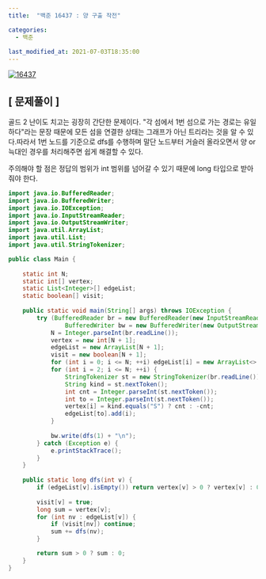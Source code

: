 ```yaml
---
title:  "백준 16437 : 양 구출 작전"

categories:
  - 백준
  
last_modified_at: 2021-07-03T18:35:00
---
```


[![16437](https://user-images.githubusercontent.com/53072057/124341378-c8aab300-dbf6-11eb-8844-cce1e826ddc4.JPG)](https://www.acmicpc.net/problem/16437)  

<h2>[ 문제풀이 ]</h2>  
골드 2 난이도 치고는 굉장히 간단한 문제이다. "각 섬에서 1번 섬으로 가는 경로는 유일하다"라는 문장 때문에 모든 섬을 연결한 상태는 그래프가 아닌 트리라는 것을 알 수 있다.따라서 1번 노드를 기준으로 dfs를 수행하며 말단 노드부터 거슬러 올라오면서 양 or 늑대인 경우를 처리해주면 쉽게 해결할 수 있다.  

주의해야 할 점은 정답의 범위가 int 범위를 넘어갈 수 있기 때문에 long 타입으로 받아줘야 한다.  

```java
import java.io.BufferedReader;
import java.io.BufferedWriter;
import java.io.IOException;
import java.io.InputStreamReader;
import java.io.OutputStreamWriter;
import java.util.ArrayList;
import java.util.List;
import java.util.StringTokenizer;

public class Main {
	
	static int N;
	static int[] vertex;
	static List<Integer>[] edgeList;
	static boolean[] visit;
	
	public static void main(String[] args) throws IOException {
		try (BufferedReader br = new BufferedReader(new InputStreamReader(System.in));
				BufferedWriter bw = new BufferedWriter(new OutputStreamWriter(System.out))){
			N = Integer.parseInt(br.readLine());
			vertex = new int[N + 1];
			edgeList = new ArrayList[N + 1];
			visit = new boolean[N + 1];
			for (int i = 0; i <= N; ++i) edgeList[i] = new ArrayList<>();
			for (int i = 2; i <= N; ++i) {
				StringTokenizer st = new StringTokenizer(br.readLine());
				String kind = st.nextToken();
				int cnt = Integer.parseInt(st.nextToken());
				int to = Integer.parseInt(st.nextToken());
				vertex[i] = kind.equals("S") ? cnt : -cnt;
				edgeList[to].add(i);
			}
			
			bw.write(dfs(1) + "\n");
		} catch (Exception e) {
			e.printStackTrace();
		}
	}
	
	public static long dfs(int v) {
		if (edgeList[v].isEmpty()) return vertex[v] > 0 ? vertex[v] : 0;
		
		visit[v] = true;
		long sum = vertex[v];
		for (int nv : edgeList[v]) {
			if (visit[nv]) continue;
			sum += dfs(nv);
		}

		return sum > 0 ? sum : 0;
	}
}
```
